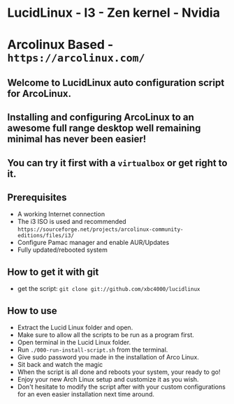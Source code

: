 # LucidLinux - I3 - Zen kernel - Nvidia
# Arcolinux Based - `https://arcolinux.com/`

## Welcome to LucidLinux auto configuration script for ArcoLinux.
## Installing and configuring ArcoLinux to an awesome full range desktop well remaining minimal has never been easier!
## You can try it first with a `virtualbox` or get right to it.

## Prerequisites

- A working Internet connection
- The i3 ISO is used and recommended `https://sourceforge.net/projects/arcolinux-community-editions/files/i3/`
- Configure Pamac manager and enable AUR/Updates
- Fully updated/rebooted system

## How to get it with git
- get the script: `git clone git://github.com/xbc4000/lucidlinux`

## How to use
- Extract the Lucid Linux folder and open.
- Make sure to allow all the scripts to be run as a program first.
- Open terminal in the Lucid Linux folder.
- Run `./000-run-install-script.sh` from the terminal.
- Give sudo password you made in the installation of Arco Linux.
- Sit back and watch the magic
- When the script is all done and reboots your system, your ready to go!
- Enjoy your new Arch Linux setup and customize it as you wish.
- Don't hesitate to modify the script after with your custom configurations for an even easier installation next time around.

